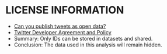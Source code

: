 # LICENSE INFORMATION  
- [Can you publish tweets as open data?](https://blog.ldodds.com/2017/05/19/can-you-publish-tweets-as-open-data/)  
- [Twitter Developer Agreement and Policy](https://developer.twitter.com/en/developer-terms/agreement-and-policy)
- Summary: Only IDs can be stored in datasets and shared.
- Conclusion: The data used in this analysis will remain hidden. 
